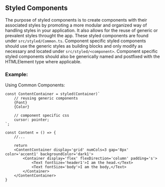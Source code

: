 ## Styled Components 

The purpose of styled components is to create components with their associated styles by promoting a more modular and organized way of handling styles in your application.
It also allows for the reuse of generic or prevalent styles throught the app. These styled components are found under `src/styled/Common.ts`. 
Component specific styled components should use the generic styles as building blocks and only modify as necessary and located under `src/styled/<component>`. 
Component specific styled components should also be generically named and postfixed with the HTMLElement type where applicable.

### Example: 
Using Common Components:
```
const ContentContainer = styled(Container)`
    // reusing generic components
    {Font}
    {Color}

    // component specific css
    cursor: pointer;
`;

const Content = () => {
    //...

    return 
    <ContentContainer display='grid' numCols=3 gap='8px' color='accent1' backgroundColor='dark1'>
        <Container display='flex' flexDirection='column' padding='s'>
            <Text fontSize='header1'>I am the head.</Text>
            <Text fontSize='body'>I am the body,</Text>
        </Container>
    </ContentContainer>
}
```
